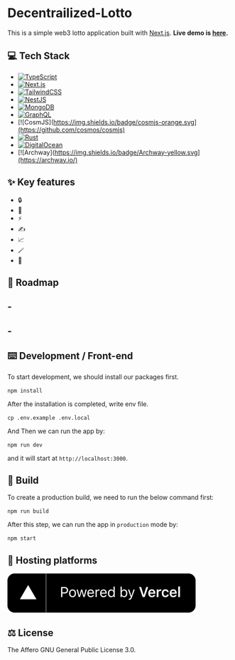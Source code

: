 # Decentrailized-Lotto

This is a simple web3 lotto application built with [Next.js](https://nextjs.org/).
**Live demo is [here](????).**

## 💻 Tech Stack

- [![TypeScript](https://img.shields.io/badge/typescript-%23007ACC.svg?style=for-the-badge&logo=typescript&logoColor=white)](https://www.typescriptlang.org/)
- [![Next.js](https://img.shields.io/badge/Next-black?style=for-the-badge&logo=next.js&logoColor=white)](https://nextjs.org/)
- [![TailwindCSS](https://img.shields.io/badge/tailwindcss-%2338B2AC.svg?style=for-the-badge&logo=tailwind-css&logoColor=white)](https://tailwindcss.com/)
- [![NestJS](https://img.shields.io/badge/nestjs-%23E0234E.svg?style=for-the-badge&logo=nestjs&logoColor=white)](https://nestjs.com/)
- [![MongoDB](https://img.shields.io/badge/MongoDB-%234ea94b.svg?style=for-the-badge&logo=mongodb&logoColor=white)](https://www.mongodb.com/)
- [![GraphQL](https://img.shields.io/badge/-GraphQL-E10098?style=for-the-badge&logo=graphql&logoColor=white)](https://graphql.org)
- [![CosmJS](https://img.shields.io/badge/cosmjs-orange.svg](https://github.com/cosmos/cosmjs)
- [![Rust](https://img.shields.io/badge/rust-%23000000.svg?style=for-the-badge&logo=rust&logoColor=white)](https://www.rust-lang.org/)
- [![DigitalOcean](https://img.shields.io/badge/DigitalOcean-%230167ff.svg?style=for-the-badge&logo=digitalOcean&logoColor=white)](https://www.digitalocean.com/)
- [![Archway](https://img.shields.io/badge/Archway-yellow.svg](https://archway.io/)

## ✨ Key features

- 🔒
- 🎨
- ⚡️
- ✍️
- 📈
- 🪄
- 📱

## 🧭 Roadmap

## -

## -

## ⌨️ Development / Front-end

To start development, we should install our packages first.

```
npm install
```

After the installation is completed, write env file.

```
cp .env.example .env.local
```

And Then we can run the app by:

```
npm run dev
```

and it will start at `http://localhost:3000`.

## 🚀 Build

To create a production build, we need to run the below command first:

```
npm run build
```

After this step, we can run the app in `production` mode by:

```
npm start
```

## 🚀 Hosting platforms

[![Powered by Vercel](https://raw.githubusercontent.com/abumalick/powered-by-vercel/master/powered-by-vercel.svg)]()

## ⚖️ License

The Affero GNU General Public License 3.0.
